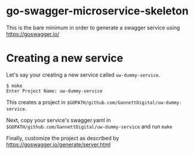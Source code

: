 # go-swagger-microservice-skeleton

This is the bare minimum in order to generate a swagger service using https://goswagger.io/

# Creating a new service

Let's say your creating a new service called `uw-dummy-service`.

``` shell
$ make
Enter Project Name: uw-dummy-service
```

This creates a project in `$GOPATH/github.com/GannettDigital/uw-dummy-service`.

Next, copy your service's swagger.yaml in
`$GOPATH/github.com/GannettDigital/uw-dummy-service` and run `make`

Finally, customize the project as described by
https://goswagger.io/generate/server.html
